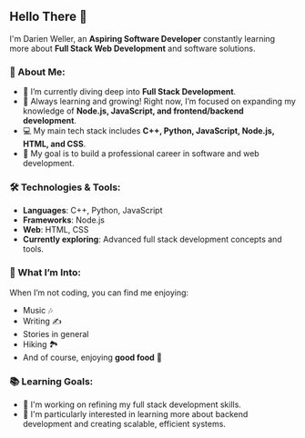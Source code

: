 ## Hello There 👋

I'm Darien Weller, an **Aspiring Software Developer** constantly learning more about **Full Stack Web Development** and software solutions. 

### 🚀 About Me:
- 🔭 I’m currently diving deep into **Full Stack Development**.
- 🌱 Always learning and growing! Right now, I’m focused on expanding my knowledge of **Node.js, JavaScript, and frontend/backend development**.
- 💻 My main tech stack includes **C++, Python, JavaScript, Node.js, HTML, and CSS**.
- 🎯 My goal is to build a professional career in software and web development.
  
### 🛠️ Technologies & Tools:
- **Languages**: C++, Python, JavaScript
- **Frameworks**: Node.js
- **Web**: HTML, CSS
- **Currently exploring**: Advanced full stack development concepts and tools.

### 🎵 What I’m Into:
When I’m not coding, you can find me enjoying:
- Music 🎶
- Writing ✍️
- Stories in general
- Hiking 🏞️
- And of course, enjoying **good food** 🍲

### 📚 Learning Goals:
- 📘 I'm working on refining my full stack development skills.
- 👀 I'm particularly interested in learning more about backend development and creating scalable, efficient systems.
